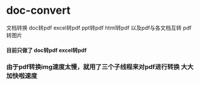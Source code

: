 # doc-convert
文档转换  doc转pdf excel转pdf  ppt转pdf  html转pdf   以及pdf与各文档互转 pdf转图片


#### 目前只做了 doc转pdf  excel转pdf 

### 由于pdf转换img速度太慢，就用了三个子线程来对pdf进行转换 大大加快啦速度


